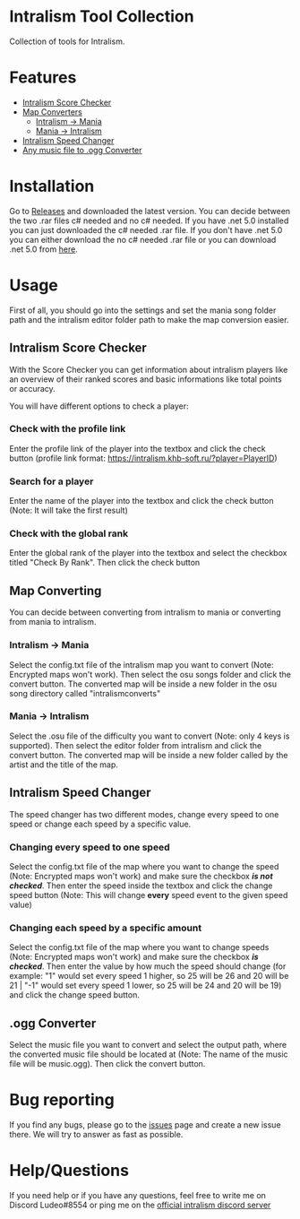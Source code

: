 # Intralism Tool Collection
Collection of tools for Intralism.

# Features
- [Intralism Score Checker](#intralism-score-checker)
- [Map Converters](#map-converting)
  - [Intralism -> Mania](#intralism---mania)
  - [Mania -> Intralism](#mania---intralism)
- [Intralism Speed Changer](#intralism-speed-changer)
- [Any music file to .ogg Converter](#.ogg-converter)

# Installation
Go to [Releases](https://github.com/Ludeo/intralism-tool-collection/releases/latest) and downloaded the latest version. You can decide between the two .rar files c# needed and no c# needed. If you have .net 5.0 installed you can just downloaded the c# needed .rar file. If you don't have .net 5.0 you can either download the no c# needed .rar file or you can download .net 5.0 from [here](https://dotnet.microsoft.com/download/dotnet/5.0).

# Usage
First of all, you should go into the settings and set the mania song folder path and the intralism editor folder path to make the map conversion easier.

## Intralism Score Checker
With the Score Checker you can get information about intralism players like an overview of their ranked scores and basic informations like total points or accuracy.

You will have different options to check a player:

### Check with the profile link
Enter the profile link of the player into the textbox and click the check button 
(profile link format: https://intralism.khb-soft.ru/?player=PlayerID)

### Search for a player
Enter the name of the player into the textbox and click the check button (Note: It will take the first result) 

### Check with the global rank
Enter the global rank of the player into the textbox and select the checkbox titled "Check By Rank". Then click the check button

## Map Converting
You can decide between converting from intralism to mania or converting from mania to intralism.

### Intralism -> Mania
Select the config.txt file of the intralism map you want to convert (Note: Encrypted maps won't work). Then select the osu songs folder and click the convert button. The converted map will be inside a new folder in the osu song directory called "intralismconverts"

### Mania -> Intralism
Select the .osu file of the difficulty you want to convert (Note: only 4 keys is supported). Then select the editor folder from intralism and click the convert button. The converted map will be inside a new folder called by the artist and the title of the map.

## Intralism Speed Changer
The speed changer has two different modes, change every speed to one speed or change each speed by a specific value.

### Changing every speed to one speed
Select the config.txt file of the map where you want to change the speed (Note: Encrypted maps won't work) and make sure the checkbox ***is not checked***. Then enter the speed inside the textbox and click the change speed button (Note: This will change **every** speed event to the given speed value)

### Changing each speed by a specific amount
Select the config.txt file of the map where you want to change speeds (Note: Encrypted maps won't work) and make sure the checkbox ***is checked***. Then enter the value by how much the speed should change (for example: "1" would set every speed 1 higher, so 25 will be 26 and 20 will be 21 | "-1" would set every speed 1 lower, so 25 will be 24 and 20 will be 19) and click the change speed button.

## .ogg Converter
Select the music file you want to convert and select the output path, where the converted music file should be located at (Note: The name of the music file will be music.ogg). Then click the convert button.

# Bug reporting
If you find any bugs, please go to the [issues](https://github.com/Ludeo/intralism-tool-collection/issues) page and create a new issue there. We will try to answer as fast as possible.

# Help/Questions
If you need help or if you have any questions, feel free to write me on Discord Ludeo#8554 or ping me on the [official intralism discord server](https://discord.gg/intralism)
